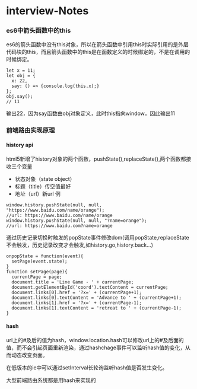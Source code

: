 # interview-Notes
### es6中箭头函数中的this
es6的箭头函数中没有this对象，所以在箭头函数中引用this时实际引用的是外层代码块的this，而且箭头函数中的this是在函数定义的时候绑定的，不是在调用的时候绑定。
```
let x = 11;
let obj = {
  x: 22,
  say: () => {console.log(this.x);}
};
obj.say();
// 11
```
输出22，因为say函数由obj对象定义，此时this指向window，因此输出11

### 前端路由实现原理
#### history api
html5新增了history对象的两个函数，pushState(),replaceState(),两个函数都接收三个变量
- 状态对象（state object）
- 标题（title）传空值最好
- 地址（url）新url
例
```
window.history.pushState(null, null, "https://www.baidu.com/name/orange");
//url: https://www.baidu.com/name/orange
window.history.pushState(null, null, "?name=orange");
//url: https://www.baidu.com?name=orange
```
通过历史记录切换时触发的popState事件修改dom(调用popState,replaceState不会触发，历史记录改变才会触发,如history.go,history.back...)
```
onpopState = function(event){
  setPage(event.state);
}
function setPage(page){
  currentPage = page;
  document.title = 'Line Game - ' + currentPage;
  document.getElementById('coord').textContent = currentPage;
  document.links[0].href = '?x=' + (currentPage+1);
  document.links[0].textContent = 'Advance to ' + (currentPage+1);
  document.links[1].href = '?x=' + (currentPage-1);
  document.links[1].textContent = 'retreat to ' + (currentPage-1);
}
```
#### hash
url上的#及后的值为hash，window.location.hash可以修改url上的#及后面的值，而不会引起页面重新渲染，通过hashchage事件可以监听hash值的变化，从而动态改变页面。

在低版本的ie中可以通过setInterval长轮询监听hash值是否发生变化。

大型前端路由系统都是用hash来实现的

